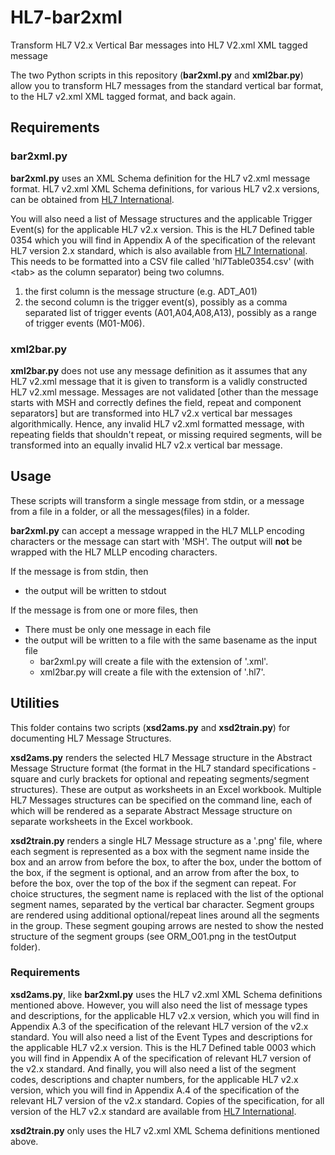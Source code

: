# HL7-bar2xml
Transform HL7 V2.x Vertical Bar messages into HL7 V2.xml XML tagged message

The two Python scripts in this repository (**bar2xml.py** and **xml2bar.py**) allow you to transform HL7 messages
from the standard vertical bar format, to the HL7 v2.xml XML tagged format, and back again.

## Requirements
### bar2xml.py
**bar2xml.py** uses an XML Schema definition for the HL7 v2.xml message format.
HL7 v2.xml XML Schema definitions, for various HL7 v2.x versions, can be obtained from [HL7 International](https://www.hl7.org/).

You will also need a list of Message structures and the applicable Trigger Event(s) for the applicable HL7 v2.x version.
This is the HL7 Defined table 0354 which you will find in Appendix A of the specification of the relevant HL7 version 2.x standard,
which is also available from [HL7 International](https://www.hl7.org/).
This needs to be formatted into a CSV file called 'hl7Table0354.csv' (with \<tab\> as the column separator) being two columns.
1. the first column is the message structure (e.g. ADT_A01)
2. the second column is the trigger event(s), possibly as a comma separated list of trigger events (A01,A04,A08,A13), possibly as a range of trigger events (M01-M06).


### xml2bar.py
**xml2bar.py** does not use any message definition as it assumes that any HL7 v2.xml message that it is given to transform is a validly constructed HL7 v2.xml message. Messages are not validated [other than the message starts with MSH and correctly defines the field, repeat and component separators] but are transformed into HL7 v2.x vertical bar messages algorithmically. Hence, any invalid HL7 v2.xml formatted message, with repeating fields that shouldn't repeat, or missing required segments, will be transformed into an equally invalid HL7 v2.x vertical bar message.
## Usage
These scripts will transform a single message from stdin, or a message from a file in a folder, or all the messages(files) in a folder.

**bar2xml.py** can accept a message wrapped in the HL7 MLLP encoding characters or the message can start with 'MSH'. The output will **not** be wrapped with the HL7 MLLP encoding characters.

If the message is from stdin, then
  * the output will be written to stdout

If the message is from one or more files, then
  * There must be only one message in each file
  * the output will be written to a file with the same basename as the input file
    * bar2xml.py will create a file with the extension of '.xml'.
    * xml2bar.py will create a file with the extension of '.hl7'.

## Utilities
This folder contains two scripts (**xsd2ams.py** and **xsd2train.py**) for documenting HL7 Message Structures.

**xsd2ams.py** renders the selected HL7 Message structure in the Abstract Message Structure format (the format in the HL7 standard specifications - square and curly brackets for optional and repeating segments/segment structures). These are output as worksheets in an Excel workbook. Multiple HL7 Messages structures can be specified on the command line, each of which will be rendered as a separate Abstract Message structure on separate worksheets in the Excel workbook.

**xsd2train.py** renders a single HL7 Message structure as a '.png' file, where each segment is represented as a box with the segment name inside the box and an arrow from before the box, to after the box, under the bottom of the box, if the segment is optional, and an arrow from after the box, to before the box, over the top of the box if the segment can repeat. For choice structures, the segment name is replaced with the list of the optional segment names, separated by the vertical bar character. Segment groups are rendered using additional optional/repeat lines around all the segments in the group. These segment gouping arrows are nested to show the nested structure of the segment groups (see ORM_O01.png in the testOutput folder).

### Requirements
**xsd2ams.py**, like **bar2xml.py** uses the HL7 v2.xml XML Schema definitions mentioned above. However, you will also need the list of message types and descriptions, for the applicable HL7 v2.x version, which you will find in Appendix A.3 of the specification of the relevant HL7 version of the v2.x standard. You will also need a list of the Event Types and descriptions for the applicable HL7 v2.x version.
This is the HL7 Defined table 0003 which you will find in Appendix A of the specification of relevant HL7 version of the v2.x standard. And finally, you will also need a list of the segment codes, descriptions and chapter numbers, for the applicable HL7 v2.x version, which you will find in Appendix A.4 of the specification of the relevant HL7 version of the v2.x standard. Copies of the specification, for all version of the HL7 v2.x standard are available from [HL7 International](https://www.hl7.org/).

**xsd2train.py** only uses the HL7 v2.xml XML Schema definitions mentioned above.